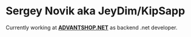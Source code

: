 # Sergey Novik aka JeyDim/KipSapp
Currently working at **[ADVANTSHOP.NET](www.advantshop.net)** as backend .net developer.
